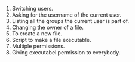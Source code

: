 1. Switching users.
2. Asking for the username of the current user.
3. Listing all the groups the current user is part of.
4. Changing the owner of a file.
5. To create a new file.
6. Script to  make a file executable.
7. Multiple permissions.
8. Giving executabel permission to everybody.
